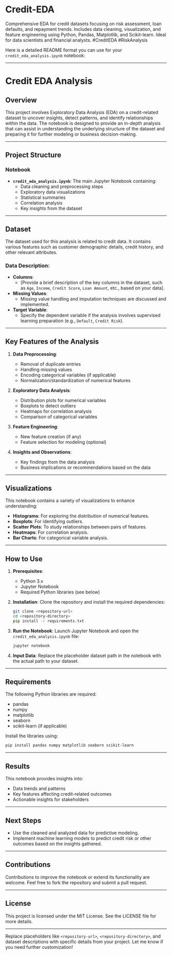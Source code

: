 # Credit-EDA
Comprehensive EDA for credit datasets focusing on risk assessment, loan defaults, and repayment trends. Includes data cleaning, visualization, and feature engineering using Python, Pandas, Matplotlib, and Scikit-learn. Ideal for data scientists and financial analysts. #CreditEDA #RiskAnalysis






Here is a detailed README format you can use for your `credit_eda_analysis.ipynb` notebook:

---

# Credit EDA Analysis

## Overview
This project involves Exploratory Data Analysis (EDA) on a credit-related dataset to uncover insights, detect patterns, and identify relationships within the data. The notebook is designed to provide an in-depth analysis that can assist in understanding the underlying structure of the dataset and preparing it for further modeling or business decision-making.

---

## Project Structure

### Notebook
- **`credit_eda_analysis.ipynb`**: The main Jupyter Notebook containing:
  - Data cleaning and preprocessing steps
  - Exploratory data visualizations
  - Statistical summaries
  - Correlation analysis
  - Key insights from the dataset

---

## Dataset
The dataset used for this analysis is related to credit data. It contains various features such as customer demographic details, credit history, and other relevant attributes.

### Data Description:
- **Columns**:
  - [Provide a brief description of the key columns in the dataset, such as `Age`, `Income`, `Credit Score`, `Loan Amount`, etc., based on your data].
- **Missing Values**:
  - Missing value handling and imputation techniques are discussed and implemented.
- **Target Variable**:
  - Specify the dependent variable if the analysis involves supervised learning preparation (e.g., `Default`, `Credit Risk`).

---

## Key Features of the Analysis
1. **Data Preprocessing**:
   - Removal of duplicate entries
   - Handling missing values
   - Encoding categorical variables (if applicable)
   - Normalization/standardization of numerical features

2. **Exploratory Data Analysis**:
   - Distribution plots for numerical variables
   - Boxplots to detect outliers
   - Heatmaps for correlation analysis
   - Comparison of categorical variables

3. **Feature Engineering**:
   - New feature creation (if any)
   - Feature selection for modeling (optional)

4. **Insights and Observations**:
   - Key findings from the data analysis
   - Business implications or recommendations based on the data

---

## Visualizations
This notebook contains a variety of visualizations to enhance understanding:
- **Histograms**: For exploring the distribution of numerical features.
- **Boxplots**: For identifying outliers.
- **Scatter Plots**: To study relationships between pairs of features.
- **Heatmaps**: For correlation analysis.
- **Bar Charts**: For categorical variable analysis.

---

## How to Use
1. **Prerequisites**:
   - Python 3.x
   - Jupyter Notebook
   - Required Python libraries (see below)

2. **Installation**:
   Clone the repository and install the required dependencies:
   ```bash
   git clone <repository-url>
   cd <repository-directory>
   pip install -r requirements.txt
   ```

3. **Run the Notebook**:
   Launch Jupyter Notebook and open the `credit_eda_analysis.ipynb` file:
   ```bash
   jupyter notebook
   ```

4. **Input Data**:
   Replace the placeholder dataset path in the notebook with the actual path to your dataset.

---

## Requirements
The following Python libraries are required:
- pandas
- numpy
- matplotlib
- seaborn
- scikit-learn (if applicable)

Install the libraries using:
```bash
pip install pandas numpy matplotlib seaborn scikit-learn
```

---

## Results
This notebook provides insights into:
- Data trends and patterns
- Key features affecting credit-related outcomes
- Actionable insights for stakeholders

---

## Next Steps
- Use the cleaned and analyzed data for predictive modeling.
- Implement machine learning models to predict credit risk or other outcomes based on the insights gathered.

---

## Contributions
Contributions to improve the notebook or extend its functionality are welcome. Feel free to fork the repository and submit a pull request.

---

## License
This project is licensed under the MIT License. See the LICENSE file for more details.

---

Replace placeholders like `<repository-url>`, `<repository-directory>`, and dataset descriptions with specific details from your project. Let me know if you need further customization!
